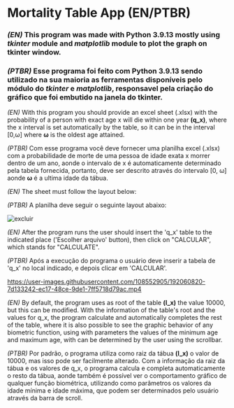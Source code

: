 # Mortality Table App (EN/PTBR)
### *(EN)* This program was made with **Python 3.9.13** mostly using *tkinter* module and *matplotlib* module to plot the graph on tkinter window. 
### *(PTBR)* Esse programa foi feito com **Python 3.9.13** sendo utilizado na sua maioria as ferramentas disponíveis pelo módulo do *tkinter* e *matplotlib*, responsavel pela criação do gráfico que foi embutido na janela do tkinter.
*(EN)* With this program you should provide an excel sheet (.xlsx) with the probability of a person with exact age x will die within one year **(q_x)**, where the x interval is set automatically by the table, so it can be in the interval [0,&omega;] where **&omega;** is the oldest age attained.

*(PTBR)* Com esse programa você deve fornecer uma planilha excel (.xlsx) com a probabilidade de morte de uma pessoa de idade exata x morrer dentro de um ano, aonde o intervalo de x é automaticamente determinado pela tabela fornecida, portanto, deve ser descrito através do intervalo [0, &omega;] aonde **&omega;** é a ultima idade da tábua.

*(EN)* The sheet must follow the layout below:

*(PTBR)* A planilha deve seguir o seguinte layout abaixo:

![excluir](https://user-images.githubusercontent.com/108552905/192058456-84b108f4-5c1e-4ae9-9638-cb7cbbc6f392.png)

*(EN)* After the program runs the user should insert the 'q_x' table to the indicated place ('Escolher arquivo' button), then click on "CALCULAR", which stands for "CALCULATE".

*(PTBR)* Após a execução do programa o usuário deve inserir a tabela de 'q_x' no local indicado, e depois clicar em 'CALCULAR'.


https://user-images.githubusercontent.com/108552905/192060820-7d133242-ec17-48ce-9de1-7ff5718d79ac.mp4

*(EN)* By default, the program uses as root of the table **(l_x)** the value 10000, but this can be modified. With the information of the table's root and the values for q_x, the program calculate and automatically completes the rest of the table, where it is also possible to see the graphic behavior of any biometric function, using with parameters the values of the minimum age and maximum age, with can be determined by the user using the scrollbar.

*(PTBR)* Por padrão, o programa utiliza como raiz da tábua **(l_x)** o valor de 10000, mas isso pode ser facilmente alterado. Com a informação da raiz da tábua e os valores de q_x, o programa calcula e completa automaticamente o resto da tábua, aonde também é possível ver o comportamento gráfico de qualquer função biométrica, utilizando como parâmetros os valores da idade mínima e idade máxima, que podem ser determinados pelo usuário através da barra de scroll.
